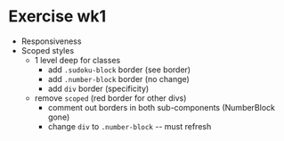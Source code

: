 # Exercise wk1

- Responsiveness
- Scoped styles
  - 1 level deep for classes
    - add `.sudoku-block` border (see border)
    - add `.number-block` border (no change)
    - add `div` border (specificity)
  - remove `scoped` (red border for other divs)
    - comment out borders in both sub-components (NumberBlock gone)
    - change `div` to `.number-block` -- must refresh
